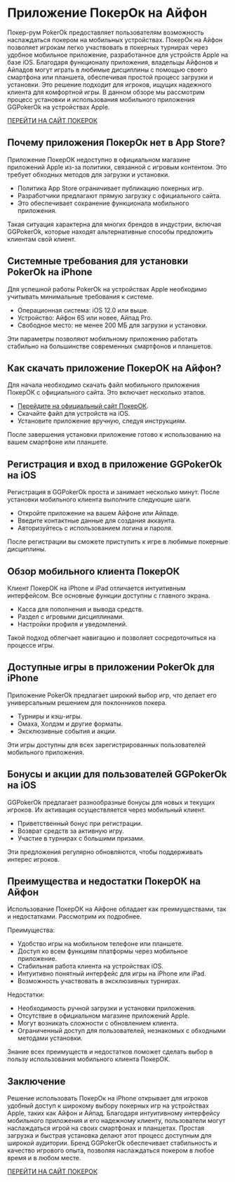 # Приложение ПокерОк на Айфон

Покер-рум PokerOk предоставляет пользователям возможность наслаждаться покером на мобильных устройствах. ПокерОк на Айфон позволяет игрокам легко участвовать в покерных турнирах через удобное мобильное приложение, разработанное для устройств Apple на базе iOS. Благодаря функционалу приложения, владельцы Айфонов и Айпадов могут играть в любимые дисциплины с помощью своего смартфона или планшета, обеспечивая простой процесс загрузки и установки. Это решение подходит для игроков, ищущих надежного клиента для комфортной игры. В данном обзоре мы рассмотрим процесс установки и использования мобильного приложения GGPokerOk на устройствах Apple.

[ПЕРЕЙТИ НА САЙТ ПОКЕРОК](https://click.ggpartners.com/?serial=4356&creative_id=153&anid=gthb)

## Почему приложения ПокерОк нет в App Store?

Приложение ПокерОК недоступно в официальном магазине приложений Apple из-за политики, связанной с игровым контентом. Это требует обходных методов для загрузки и установки.

* Политика App Store ограничивает публикацию покерных игр.
* Разработчики предлагают прямую загрузку с официального сайта.
* Это обеспечивает сохранение функционала мобильного приложения.

Такая ситуация характерна для многих брендов в индустрии, включая GGPokerOk, которые находят альтернативные способы предложить клиентам свой клиент.

## Системные требования для установки PokerOk на iPhone

Для успешной работы PokerOk на устройствах Apple необходимо учитывать минимальные требования к системе.

* Операционная система: iOS 12.0 или выше.
* Устройство: Айфон 6S или новее, Айпад Pro.
* Свободное место: не менее 200 МБ для загрузки и установки.

Эти параметры позволяют мобильному приложению работать стабильно на большинстве современных смартфонов и планшетов.

## Как скачать приложение ПокерОК на Айфон?

Для начала необходимо скачать файл мобильного приложения ПокерОК с официального сайта. Это включает несколько этапов.

* [Перейдите на официальный сайт ПокерОК](https://click.ggpartners.com/?serial=4356&creative_id=153&anid=gthb).
* Скачайте файл для устройств на iOS.
* Установите приложение вручную, следуя инструкциям.

После завершения установки приложение готово к использованию на вашем смартфоне или планшете.

## Регистрация и вход в приложение GGPokerOk на iOS

Регистрация в GGPokerOk проста и занимает несколько минут. После установки мобильного клиента выполните следующие шаги.

* Откройте приложение на вашем Айфоне или Айпаде.
* Введите контактные данные для создания аккаунта.
* Авторизуйтесь с использованием логина и пароля.

После регистрации вы сможете приступить к игре в любимые покерные дисциплины.

## Обзор мобильного клиента ПокерОК

Клиент ПокерОК на iPhone и iPad отличается интуитивным интерфейсом. Все основные функции доступны с главного экрана.

* Касса для пополнения и вывода средств.
* Раздел с игровыми дисциплинами.
* Настройки профиля и уведомлений.

Такой подход облегчает навигацию и позволяет сосредоточиться на процессе игры.

## Доступные игры в приложении PokerOk для iPhone

Приложение PokerOk предлагает широкий выбор игр, что делает его универсальным решением для поклонников покера.

* Турниры и кэш-игры.
* Омаха, Холдэм и другие форматы.
* Эксклюзивные события и акции.

Эти игры доступны для всех зарегистрированных пользователей мобильного приложения.

## Бонусы и акции для пользователей GGPokerOk на iOS

GGPokerOk предлагает разнообразные бонусы для новых и текущих игроков. Их активация осуществляется через мобильный клиент.

* Приветственный бонус при регистрации.
* Возврат средств за активную игру.
* Участие в турнирах с большими призами.

Эти предложения регулярно обновляются, чтобы поддерживать интерес игроков.

## Преимущества и недостатки ПокерОК на Айфон

Использование ПокерОК на Айфоне обладает как преимуществами, так и недостатками. Рассмотрим их подробнее.

Преимущества:

* Удобство игры на мобильном телефоне или планшете.
* Доступ ко всем функциям платформы через мобильное приложение.
* Стабильная работа клиента на устройствах iOS.
* Интуитивно понятный интерфейс для игры на iPhone или iPad.
* Возможность участвовать в эксклюзивных турнирах.

Недостатки:

* Необходимость ручной загрузки и установки приложения.
* Отсутствие в официальном магазине приложений Apple.
* Могут возникать сложности с обновлением клиента.
* Ограниченный доступ для пользователей, незнакомых с обходными методами установки.

Знание всех преимуществ и недостатков поможет сделать выбор в пользу использования мобильного клиента ПокерОК.

## Заключение

Решение использовать ПокерОк на iPhone открывает для игроков удобный доступ к широкому выбору покерных игр на устройствах Apple, таких как Айфон и Айпад. Благодаря интуитивному интерфейсу мобильного приложения и его надежному клиенту, пользователи могут наслаждаться игрой на своих смартфонах и планшетах. Простая загрузка и быстрая установка делают этот процесс доступным для широкой аудитории. Бренд GGPokerOk обеспечивает стабильность и качество игрового опыта, позволяя наслаждаться покером в любое время и в любом месте.

[ПЕРЕЙТИ НА САЙТ ПОКЕРОК](https://click.ggpartners.com/?serial=4356&creative_id=153&anid=gthb)
